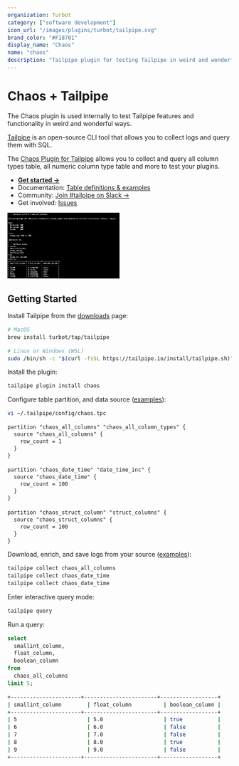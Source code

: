 ```yaml
---
organization: Turbot
category: ["software development"]
icon_url: "/images/plugins/turbot/tailpipe.svg"
brand_color: "#F18701"
display_name: "Chaos"
name: "chaos"
description: "Tailpipe plugin for testing Tailpipe in weird and wonderful ways."
---
```


# Chaos + Tailpipe

The Chaos plugin is used internally to test Tailpipe features and functionality in weird and wonderful ways.

[Tailpipe](https://tailpipe.io) is an open-source CLI tool that allows you to collect logs and query them with SQL.

The [Chaos Plugin for Tailpipe](https://hub.tailpipe.io/plugins/turbot/chaos) allows you to collect and query all column types table, all numeric column type table and more to test your plugins.

- **[Get started →](https://hub.tailpipe.io/plugins/turbot/chaos)**
- Documentation: [Table definitions & examples](https://hub.tailpipe.io/plugins/turbot/chaos/tables)
- Community: [Join #tailpipe on Slack →](https://turbot.com/community/join)
- Get involved: [Issues](https://github.com/turbot/tailpipe-plugin-chaos/issues)

<img src="https://raw.githubusercontent.com/turbot/tailpipe-plugin-chaos/main/docs/images/chaos_all_columns_terminal.png" width="50%" type="thumbnail"/>

## Getting Started

Install Tailpipe from the [downloads](https://tailpipe.io/downloads) page:

```sh
# MacOS
brew install turbot/tap/tailpipe
```

```sh
# Linux or Windows (WSL)
sudo /bin/sh -c "$(curl -fsSL https://tailpipe.io/install/tailpipe.sh)"
```

Install the plugin:

```sh
tailpipe plugin install chaos
```

Configure table partition, and data source ([examples](https://hub.tailpipe.io/plugins/turbot/chaos/tables/chaos_all_columns#example-configurations)):

```sh
vi ~/.tailpipe/config/chaos.tpc
```

```hcl
partition "chaos_all_columns" "chaos_all_column_types" {
  source "chaos_all_columns" {
    row_count = 1
  }
}

partition "chaos_date_time" "date_time_inc" {
  source "chaos_date_time" {
    row_count = 100
  }
}

partition "chaos_struct_column" "struct_columns" {
  source "chaos_struct_columns" {
    row_count = 100
  }
}
```

Download, enrich, and save logs from your source ([examples](https://tailpipe.io/docs/reference/cli/collect)):

```sh
tailpipe collect chaos_all_columns
tailpipe collect chaos_date_time
tailpipe collect chaos_date_time
```

Enter interactive query mode:

```sh
tailpipe query
```

Run a query:

```sql
select
  smallint_column,
  float_column,
  boolean_column
from
  chaos_all_columns
limit 5;
```

```sh
+----------------------+-----------------------+------------------+
| smallint_column        | float_column          | boolean_column |
+----------------------+-----------------------+------------------+
| 5                      | 5.0                   | true           |
| 6                      | 6.0                   | false          |
| 7                      | 7.0                   | false          |
| 8                      | 8.0                   | true           |
| 9                      | 9.0                   | false          |
+----------------------+-----------------------+------------------+
```
